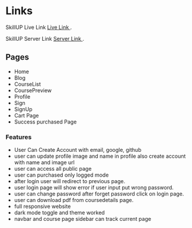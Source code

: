 # Links

SkillUP Live Link [Live Link ](https://course-system-8b094.web.app/).

SkillUP Server Link [Server Link ](https://skillup-server-msriaj.vercel.app).

## Pages

- Home
- Blog
- CourseList
- CoursePreview
- Profile
- Sign
- SignUp
- Cart Page
- Success purchased Page

### Features

- User Can Create Account with email, google, github
- user can update profile image and name in profile also create account with name and image url
- user can access all public page
- user can purchased only logged mode
- after login user will redirect to previous page.
- user login page will show error if user input put wrong password.
- user can change password after forget password click on login page.
- user can download pdf from coursedetails page.
- full responsive website
- dark mode toggle and theme worked
- navbar and course page sidebar can track current page
